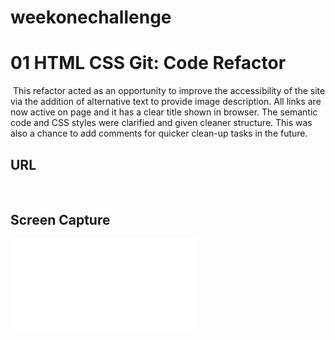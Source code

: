 # weekonechallenge
# 01 HTML CSS Git: Code Refactor
​
This refactor acted as an opportunity to improve the accessibility of the site via the addition of alternative text to provide image description. All links are now active on page and it has a clear title shown in browser. The semantic code and CSS styles were clarified and given cleaner structure. This was also a chance to add comments for quicker clean-up tasks in the future. 

## URL

​
## Screen Capture
![](assets/images/screen-capture.pdf)
